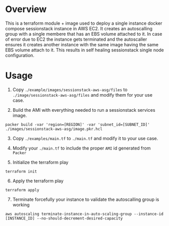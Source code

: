 # Overview

This is a terraform module + image used to deploy a single instance docker compose sessionstack instance in AWS EC2. It creates an autoscalling group with a single membere that has an EBS volume attached to it. In case of error due to EC2 the instance gets terminated and the autoscaller ensures it creates another instance with the same image having the same EBS volume attach to it. This results in self healing sessionstack single node configuration.


# Usage


1. Copy `./example/images/sessionstack-aws-asg/files` to `./image/sessionstack-aws-asg/files` and modify them for your use case.

2. Build the AMI with everything needed to run a sessionstack services image.

`packer build -var 'region=[REGION]' -var 'subnet_id=[SUBNET_ID]' ./images/sessionstack-aws-asg/image.pkr.hcl`

3. Copy `./examples/main.tf` to `./main.tf` and modify it to your use case.

4. Modify your `./main.tf` to include the proper `AMI` id generated from `Packer`

5. Initialize the terraform play

`terraform init`

6. Apply the terraform play

`terraform apply`

7. Terminate forcefully your instance to validate the autoscalling group is working

`aws autoscaling terminate-instance-in-auto-scaling-group --instance-id [INSTANCE_ID] --no-should-decrement-desired-capacity`
